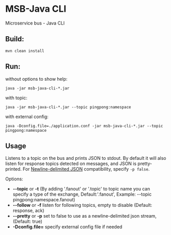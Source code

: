 # MSB-Java CLI

Microservice bus - Java CLI 

## Build:
```
mvn clean install
```
## Run:

without options to show help:
```
java -jar msb-java-cli-*.jar  
```
with topic:
```
java -jar msb-java-cli-*.jar --topic pingpong:namespace
```
with external config:
```
java -Dconfig.file=./application.conf -jar msb-java-cli-*.jar --topic pingpong:namespace
```
## Usage

Listens to a topic on the bus and prints JSON to stdout. By default it will also listen for response topics detected on messages, and JSON is pretty-printed. For [Newline-delimited JSON](http://en.wikipedia.org/wiki/Line_Delimited_JSON) compatibility, specify `-p false`.

Options:
- **--topic** or **-t** (By adding '.fanout' or '.topic' to topic name you can specify a type of the exchange, Default:'.fanout', Example: --topic pingpong:namespace.fanout)
- **--follow** or **-f** listen for following topics, empty to disable (Default: response, ack)
- **--pretty** or **-p** set to false to use as a newline-delimited json stream, (Default: true)
- **-Dconfig.file=<path>** specify external config file if needed
